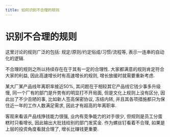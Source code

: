 ```yaml
---
title: 如何识别不合理的规则
---
```


# 识别不合理的规则

这里讨论的规则广泛的包括: 规定/原则/约定俗成/习惯/流程等, 表示一连串的自动化的逻辑.

不合理的规则之所以持续存在在于其有一定的合理性. 大家都满意的规则肯定符合大家的利益, 因此高速增长时有高速增长的规则, 增长放缓时就需要重新考虑.

某大厂某产品线年离职率接近50%, 其问题在于相较其它产品线它钱少事多升级慢, 同一个厂有的部门是升势有的明显打不开局面, 但是文化上规则上没有区分,
因此出了不少丑陋的事, 比如新人签高保密协议, 冻结内转, 并且其各项措施都只为保住近一年的工作人数满足需求, 因此才有超高的年离职率.

客观来看该产品线挣钱能力很强, 业内有竞争能力的对手很少, 但规则是员工分蛋糕时只看增长, 因此输出大批钱给别的部门发奖金. 作为螺丝钉看着不合理,
如果是上层的投资角度看就合理了, 增长比赚钱更重要.